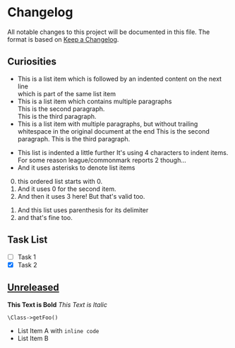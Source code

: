 # Changelog

All notable changes to this project will be documented in this file.
The format is based on [Keep a Changelog](https://keepachangelog.com/en/1.0.0/).

## Curiosities

- This is a list item which is followed by an indented content on the next line   
  which is part of the same list item
- This is a list item which contains multiple paragraphs   
  This is the second paragraph.   
  This is the third paragraph.
- This is a list item with multiple paragraphs, but without trailing whitespace in the original document at the end
  This is the second paragraph.
  This is the third paragraph.

* This list is indented a little further
    It's using 4 characters to indent items. For some reason league/commonmark reports 2 though...
* And it uses asterisks to denote list items

0. this ordered list starts with 0.
0. And it uses 0 for the second item.
3. And then it uses 3 here! But that's valid too.

1) And this list uses parenthesis for its delimiter
2) and that's fine too.

## Task List

- [ ] Task 1
- [x] Task 2

## [Unreleased](https://github.com/olivierlacan/keep-a-changelog/compare/v1.0.0...HEAD)

**This Text is Bold**
*This Text is Italic*

`\Class->getFoo()`

- List Item A with `inline code`
- List Item B
